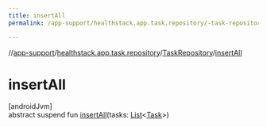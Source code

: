 ```yaml
---
title: insertAll
permalink: /app-support/healthstack.app.task.repository/-task-repository/insert-all.html

---
```

//[app-support](/app-support.html)/[healthstack.app.task.repository](../index.html)/[TaskRepository](index.html)/[insertAll](insert-all.html)



# insertAll



[androidJvm]\
abstract suspend fun [insertAll](insert-all.html)(tasks: [List](https://kotlinlang.org/api/latest/jvm/stdlib/kotlin.collections/-list/index.html)&lt;[Task](../../healthstack.app.task.entity/-task/index.html)&gt;)




